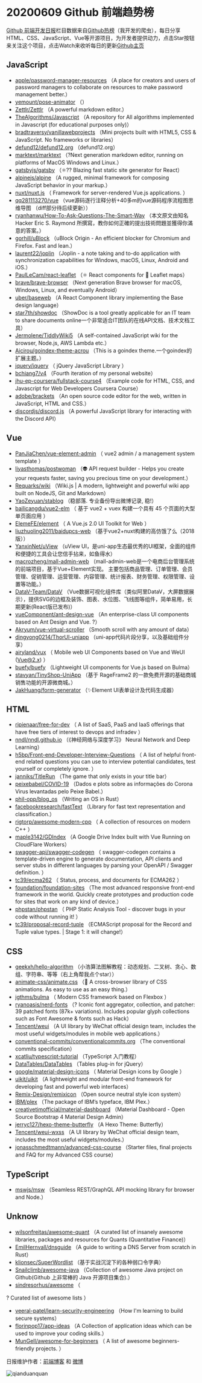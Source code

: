 # 20200609 Github 前端趋势榜

[Github 前端开发日报](http://caibaojian.com/c/news)栏目数据来自[Github热榜](http://news.caibaojian.com/)（我开发的爬虫），每日分享HTML、CSS、JavaScript、Vue等开源项目，为开发者提供动力，点击Star按钮来关注这个项目，点击Watch来收听每日的更新[Github主页](https://github.com/kujian/githubTrending)
## JavaScript

* [apple/password-manager-resources](https://github.com/apple/password-manager-resources) （A place for creators and users of password managers to collaborate on resources to make password management better.）
* [yemount/pose-animator](https://github.com/yemount/pose-animator) （）
* [Zettlr/Zettlr](https://github.com/Zettlr/Zettlr) （A powerful markdown editor.）
* [TheAlgorithms/Javascript](https://github.com/TheAlgorithms/Javascript) （A repository for All algorithms implemented in Javascript (for educational purposes only)）
* [bradtraversy/vanillawebprojects](https://github.com/bradtraversy/vanillawebprojects) （Mini projects built with HTML5, CSS &amp; JavaScript. No frameworks or libraries）
* [defund12/defund12.org](https://github.com/defund12/defund12.org) （defund12.org）
* [marktext/marktext](https://github.com/marktext/marktext) （?Next generation markdown editor, running on platforms of MacOS Windows and Linux.）
* [gatsbyjs/gatsby](https://github.com/gatsbyjs/gatsby) （&#x269b;&#xfe0f;?? Blazing fast static site generator for React）
* [alpinejs/alpine](https://github.com/alpinejs/alpine) （A rugged, minimal framework for composing JavaScript behavior in your markup.）
* [nuxt/nuxt.js](https://github.com/nuxt/nuxt.js) （
        Framework for server-rendered Vue.js applications.
      ）
* [qq281113270/vue](https://github.com/qq281113270/vue) （vue源码逐行注释分析+40多m的vue源码程序流程图思维导图 （diff部分待后续更新））
* [ryanhanwu/How-To-Ask-Questions-The-Smart-Way](https://github.com/ryanhanwu/How-To-Ask-Questions-The-Smart-Way) （本文原文由知名 Hacker Eric S. Raymond 所撰寫，教你如何正確的提出技術問題並獲得你滿意的答案。）
* [gorhill/uBlock](https://github.com/gorhill/uBlock) （uBlock Origin - An efficient blocker for Chromium and Firefox. Fast and lean.）
* [laurent22/joplin](https://github.com/laurent22/joplin) （Joplin - a note taking and to-do application with synchronization capabilities for Windows, macOS, Linux, Android and iOS.）
* [PaulLeCam/react-leaflet](https://github.com/PaulLeCam/react-leaflet) （⚛️ React components for &#x1f343; Leaflet maps）
* [brave/brave-browser](https://github.com/brave/brave-browser) （Next generation Brave browser for macOS, Windows, Linux, and eventually Android）
* [uber/baseweb](https://github.com/uber/baseweb) （A React Component library implementing the Base design language）
* [star7th/showdoc](https://github.com/star7th/showdoc) （ShowDoc is a tool greatly applicable for an IT team to share documents online一个非常适合IT团队的在线API文档、技术文档工具）
* [Jermolene/TiddlyWiki5](https://github.com/Jermolene/TiddlyWiki5) （A self-contained JavaScript wiki for the browser, Node.js, AWS Lambda etc.）
* [Aicirou/goindex-theme-acrou](https://github.com/Aicirou/goindex-theme-acrou) （This is a goindex theme.一个goindex的扩展主题。）
* [jquery/jquery](https://github.com/jquery/jquery) （
        jQuery JavaScript Library
      ）
* [bchiang7/v4](https://github.com/bchiang7/v4) （Fourth iteration of my personal website）
* [jhu-ep-coursera/fullstack-course4](https://github.com/jhu-ep-coursera/fullstack-course4) （Example code for HTML, CSS, and Javascript for Web Developers Coursera Course）
* [adobe/brackets](https://github.com/adobe/brackets) （An open source code editor for the web, written in JavaScript, HTML and CSS.）
* [discordjs/discord.js](https://github.com/discordjs/discord.js) （A powerful JavaScript library for interacting with the Discord API）

## Vue

* [PanJiaChen/vue-element-admin](https://github.com/PanJiaChen/vue-element-admin) （
        vue2 admin / a management system template
      ）
* [liyasthomas/postwoman](https://github.com/liyasthomas/postwoman) （&#x1f47d; API request builder - Helps you create your requests faster, saving you precious time on your development.）
* [Requarks/wiki](https://github.com/Requarks/wiki) （Wiki.js | A modern, lightweight and powerful wiki app built on NodeJS, Git and Markdown）
* [YaoZeyuan/stablog](https://github.com/YaoZeyuan/stablog) （稳部落. 专业备份导出微博记录, 稳!）
* [bailicangdu/vue2-elm](https://github.com/bailicangdu/vue2-elm) （
        基于 vue2 + vuex 构建一个具有 45 个页面的大型单页面应用
      ）
* [ElemeFE/element](https://github.com/ElemeFE/element) （
        A Vue.js 2.0 UI Toolkit for Web
      ）
* [liuzhuoling2011/baidupcs-web](https://github.com/liuzhuoling2011/baidupcs-web) （基于vue2+nuxt构建的高仿饿了么（2018版））
* [YanxinNet/uView](https://github.com/YanxinNet/uView) （uView UI，是uni-app生态最优秀的UI框架，全面的组件和便捷的工具会让您信手拈来，如鱼得水）
* [macrozheng/mall-admin-web](https://github.com/macrozheng/mall-admin-web) （mall-admin-web是一个电商后台管理系统的前端项目，基于Vue+Element实现。 主要包括商品管理、订单管理、会员管理、促销管理、运营管理、内容管理、统计报表、财务管理、权限管理、设置等功能。）
* [DataV-Team/DataV](https://github.com/DataV-Team/DataV) （Vue数据可视化组件库（类似阿里DataV，大屏数据展示），提供SVG的边框及装饰、图表、水位图、飞线图等组件，简单易用，长期更新(React版已发布)）
* [vueComponent/ant-design-vue](https://github.com/vueComponent/ant-design-vue) （An enterprise-class UI components based on Ant Design and Vue. ?）
* [Akryum/vue-virtual-scroller](https://github.com/Akryum/vue-virtual-scroller) （Smooth scroll with any amount of data）
* [dingyong0214/ThorUI-uniapp](https://github.com/dingyong0214/ThorUI-uniapp) （uni-app代码片段分享，以及基础组件分享）
* [airyland/vux](https://github.com/airyland/vux) （
        Mobile web UI Components based on Vue and WeUI (Vue@2.x)
      ）
* [buefy/buefy](https://github.com/buefy/buefy) （Lightweight UI components for Vue.js based on Bulma）
* [stavyan/TinyShop-UniApp](https://github.com/stavyan/TinyShop-UniApp) （基于 RageFrame2 的一款免费开源的基础商城销售功能的开源微商城。）
* [JakHuang/form-generator](https://github.com/JakHuang/form-generator) （✨Element UI表单设计及代码生成器）

## HTML

* [ripienaar/free-for-dev](https://github.com/ripienaar/free-for-dev) （
        A list of SaaS, PaaS and IaaS offerings that have free tiers of interest to devops and infradev
      ）
* [nndl/nndl.github.io](https://github.com/nndl/nndl.github.io) （《神经网络与深度学习》 Neural Network and Deep Learning）
* [h5bp/Front-end-Developer-Interview-Questions](https://github.com/h5bp/Front-end-Developer-Interview-Questions) （
        A list of helpful front-end related questions you can use to interview potential candidates, test yourself or completely ignore.
      ）
* [janniks/TitleRun](https://github.com/janniks/TitleRun) （The game that only exists in your title bar）
* [peixebabel/COVID-19](https://github.com/peixebabel/COVID-19) （Dados e plots sobre as informações do Corona Virus levantadas pelo Peixe Babel.）
* [phil-opp/blog_os](https://github.com/phil-opp/blog_os) （Writing an OS in Rust）
* [facebookresearch/fastText](https://github.com/facebookresearch/fastText) （Library for fast text representation and classification.）
* [rigtorp/awesome-modern-cpp](https://github.com/rigtorp/awesome-modern-cpp) （
        A collection of resources on modern C++
      ）
* [maple3142/GDIndex](https://github.com/maple3142/GDIndex) （A Google Drive Index built with Vue Running on CloudFlare Workers）
* [swagger-api/swagger-codegen](https://github.com/swagger-api/swagger-codegen) （
        swagger-codegen contains a template-driven engine to generate documentation, API clients and server stubs in different languages by parsing your OpenAPI / Swagger definition.
      ）
* [tc39/ecma262](https://github.com/tc39/ecma262) （
        Status, process, and documents for ECMA262
      ）
* [foundation/foundation-sites](https://github.com/foundation/foundation-sites) （The most advanced responsive front-end framework in the world. Quickly create prototypes and production code for sites that work on any kind of device.）
* [phpstan/phpstan](https://github.com/phpstan/phpstan) （
        PHP Static Analysis Tool - discover bugs in your code without running it!
      ）
* [tc39/proposal-record-tuple](https://github.com/tc39/proposal-record-tuple) （ECMAScript proposal for the Record and Tuple value types. | Stage 1: it will change!）

## CSS

* [geekxh/hello-algorithm](https://github.com/geekxh/hello-algorithm) （小浩算法图解教程：动态规划、二叉树、贪心、数组、字符串、等等（右上角帮我点个star））
* [animate-css/animate.css](https://github.com/animate-css/animate.css) （&#x1f37f; A cross-browser library of CSS animations. As easy to use as an easy thing.）
* [jgthms/bulma](https://github.com/jgthms/bulma) （
        Modern CSS framework based on Flexbox
      ）
* [ryanoasis/nerd-fonts](https://github.com/ryanoasis/nerd-fonts) （? Iconic font aggregator, collection, and patcher: 39 patched fonts (87k+ variations). Includes popular glyph collections such as Font Awesome &amp; fonts such as Hack）
* [Tencent/weui](https://github.com/Tencent/weui) （A UI library by WeChat official design team, includes the most useful widgets/modules in mobile web applications.）
* [conventional-commits/conventionalcommits.org](https://github.com/conventional-commits/conventionalcommits.org) （The conventional commits specification）
* [xcatliu/typescript-tutorial](https://github.com/xcatliu/typescript-tutorial) （TypeScript 入门教程）
* [DataTables/DataTables](https://github.com/DataTables/DataTables) （Tables plug-in for jQuery）
* [google/material-design-icons](https://github.com/google/material-design-icons) （
        Material Design icons by Google
      ）
* [uikit/uikit](https://github.com/uikit/uikit) （A lightweight and modular front-end framework for developing fast and powerful web interfaces）
* [Remix-Design/remixicon](https://github.com/Remix-Design/remixicon) （Open source neutral style icon system）
* [IBM/plex](https://github.com/IBM/plex) （The package of IBM’s typeface, IBM Plex.）
* [creativetimofficial/material-dashboard](https://github.com/creativetimofficial/material-dashboard) （Material Dashboard - Open Source Bootstrap 4 Material Design Admin）
* [jerryc127/hexo-theme-butterfly](https://github.com/jerryc127/hexo-theme-butterfly) （A Hexo Theme: Butterfly）
* [Tencent/weui-wxss](https://github.com/Tencent/weui-wxss) （A UI library by WeChat official design team, includes the most useful widgets/modules.）
* [jonasschmedtmann/advanced-css-course](https://github.com/jonasschmedtmann/advanced-css-course) （Starter files, final projects and FAQ for my Advanced CSS course）

## TypeScript

* [mswjs/msw](https://github.com/mswjs/msw) （Seamless REST/GraphQL API mocking library for browser and Node.）

## Unknow

* [wilsonfreitas/awesome-quant](https://github.com/wilsonfreitas/awesome-quant) （A curated list of insanely awesome libraries, packages and resources for Quants (Quantitative Finance)）
* [EmilHernvall/dnsguide](https://github.com/EmilHernvall/dnsguide) （A guide to writing a DNS Server from scratch in Rust）
* [klionsec/SuperWordlist](https://github.com/klionsec/SuperWordlist) （基于实战沉淀下的各种弱口令字典）
* [Snailclimb/awesome-java](https://github.com/Snailclimb/awesome-java) （Collection of awesome Java project on Github(Github 上非常棒的 Java 开源项目集合).）
* [sindresorhus/awesome](https://github.com/sindresorhus/awesome) （
        
? Curated list of awesome lists
      ）
* [veeral-patel/learn-security-engineering](https://github.com/veeral-patel/learn-security-engineering) （How I'm learning to build secure systems）
* [florinpop17/app-ideas](https://github.com/florinpop17/app-ideas) （A Collection of application ideas which can be used to improve your coding skills.）
* [MunGell/awesome-for-beginners](https://github.com/MunGell/awesome-for-beginners) （
        A list of awesome beginners-friendly projects.
      ）


日报维护作者：[前端博客](http://caibaojian.com/) 和 [微博](http://caibaojian.com/go/weibo)

![qianduanquan](https://user-images.githubusercontent.com/3055447/38468989-651132ac-3b80-11e8-8e6b-15122322a9d7.png)